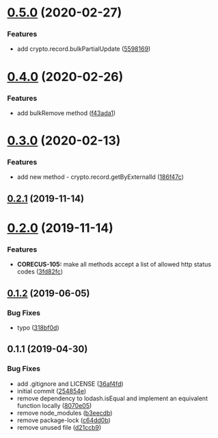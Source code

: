 # [0.5.0](https://github.com/softwaregroup-bg/ut-port-crypto/compare/v0.4.0...v0.5.0) (2020-02-27)


### Features

* add crypto.record.bulkPartialUpdate ([5598169](https://github.com/softwaregroup-bg/ut-port-crypto/commit/5598169382ac406a7e8b00f330742c9a0950c586))



# [0.4.0](https://github.com/softwaregroup-bg/ut-port-crypto/compare/v0.3.0...v0.4.0) (2020-02-26)


### Features

* add bulkRemove method ([f43ada1](https://github.com/softwaregroup-bg/ut-port-crypto/commit/f43ada1b49499b8fc1a28dfab422bdefbcef6515))



# [0.3.0](https://github.com/softwaregroup-bg/ut-port-crypto/compare/v0.2.1...v0.3.0) (2020-02-13)


### Features

* add new method - crypto.record.getByExternalId ([186f47c](https://github.com/softwaregroup-bg/ut-port-crypto/commit/186f47c3dd6ca8bb2e7ae5f07c941dcfbf96d310))



## [0.2.1](https://github.com/softwaregroup-bg/ut-port-crypto/compare/v0.2.0...v0.2.1) (2019-11-14)



# [0.2.0](https://github.com/softwaregroup-bg/ut-port-crypto/compare/v0.1.2...v0.2.0) (2019-11-14)


### Features

* **CORECUS-105:** make all methods accept a list of allowed http status codes ([3fd82fc](https://github.com/softwaregroup-bg/ut-port-crypto/commit/3fd82fc))



## [0.1.2](https://github.com/softwaregroup-bg/ut-port-crypto/compare/v0.1.1...v0.1.2) (2019-06-05)


### Bug Fixes

* typo ([318bf0d](https://github.com/softwaregroup-bg/ut-port-crypto/commit/318bf0d))



## 0.1.1 (2019-04-30)


### Bug Fixes

* add .gitignore and LICENSE ([36af4fd](https://github.com/softwaregroup-bg/ut-port-crypto/commit/36af4fd))
* initial commit ([254854e](https://github.com/softwaregroup-bg/ut-port-crypto/commit/254854e))
* remove dependency to lodash.isEqual and implement an equivalent function locally ([8070e05](https://github.com/softwaregroup-bg/ut-port-crypto/commit/8070e05))
* remove node_modules ([b3eecdb](https://github.com/softwaregroup-bg/ut-port-crypto/commit/b3eecdb))
* remove package-lock ([c64dd0b](https://github.com/softwaregroup-bg/ut-port-crypto/commit/c64dd0b))
* remove unused file ([d21ccb9](https://github.com/softwaregroup-bg/ut-port-crypto/commit/d21ccb9))



